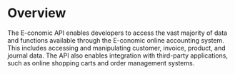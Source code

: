 # Overview

The E-conomic API enables developers to access the vast majority of data and
functions available through the E-conomic online accounting system. This
includes accessing and manipulating customer, invoice, product, and journal
data. The API also enables integration with third-party applications, such as
online shopping carts and order management systems.
